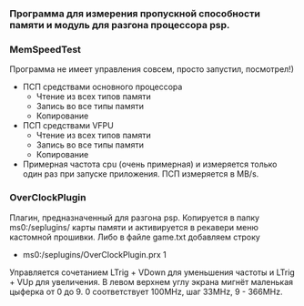 ### Программа для измерения пропускной способности памяти и модуль для разгона процессора psp.

### MemSpeedTest
Программа не имеет управления совсем, просто запустил, посмотрел!)

- ПСП средствами основного процессора
  * Чтение из всех типов памяти
  * Запись во все типы памяти
  * Копирование
- ПСП средствами VFPU
  * Чтение из всех типов памяти
  * Запись во все типы памяти
  * Копирование
- Примерная частота cpu (очень примерная) и измеряется только один раз при запуске приложения. ПСП измеряется в MB/s.

### OverClockPlugin
Плагин, предназначенный для разгона psp. Копируется в папку ms0:/seplugins/ карты памяти и активируется в рекавери меню кастомной прошивки. Либо в файле game.txt добавляем строку

* ms0:/seplugins/OverClockPlugin.prx 1

Управляется сочетанием LTrig + VDown для уменьшения частоты и LTrig + VUp для увеличения. В левом верхнем углу экрана мигнёт маленькая цыферка от 0 до 9. 0 соответствует 100MHz, шаг 33MHz, 
9 - 366MHz. 
